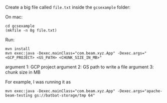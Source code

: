 Create a big file called `file.txt` inside the `gcsexample` folder:

On mac:
```
cd gcsexample
(mkfile -n 8g file.txt)
```

Run:
```
mvn install
mvn exec:java -Dexec.mainClass="com.beam.xyz.App" -Dexec.args="<GCP_PROJECT> <GS_PATH> <CHUNK_SIZE_IN_MB>"
```

argument 1: GCP project
argument 2: GS path to write a file
argument 3: chunk size in MB

For example, I was running it as

```
mvn exec:java -Dexec.mainClass="com.beam.xyz.App" -Dexec.args="apache-beam-testing gs://batbat-storage/tmp 64"
```
